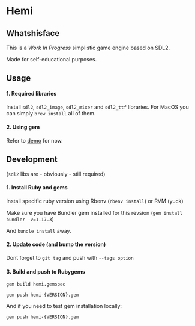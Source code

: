 # Hemi

## Whatshisface
This is a _Work In Progress_ simplistic game engine based on SDL2.

Made for self-educational purposes.

## Usage

#### 1. Required libraries

Install `sdl2`, `sdl2_image`, `sdl2_mixer` and `sdl2_ttf` libraries. For MacOS you can simply `brew install` all of them.

#### 2. Using gem

Refer to [demo](https://github.com/ellmo/hemi/blob/master/demo/loop_machine_demo.rb) for now.

## Development
(`sdl2` libs are - obviously - still required)

#### 1. Install Ruby and gems

Install specific ruby version using Rbenv (`rbenv install`) or RVM (yuck)

Make sure you have Bundler gem installed for this revsion (`gem install bundler -v=1.17.3`)

And `bundle install` away.

#### 2. Update code (and bump the version)

Dont forget to `git tag` and push with `--tags option`

#### 3. Build and push to Rubygems

`gem build hemi.gemspec`

`gem push hemi-{VERSION}.gem`

And if you need to test gem installation locally:

`gem push hemi-{VERSION}.gem`


